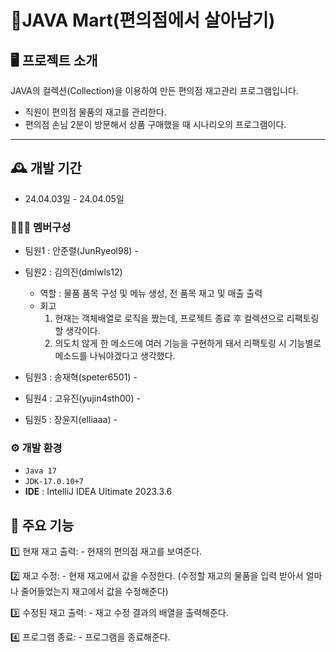# 🛒JAVA Mart(편의점에서 살아남기)

## 🖥️ 프로젝트 소개
JAVA의 컬렉션(Collection)을 이용하여 만든 편의점 재고관리 프로그램입니다.
- 직원이 편의점 물품의 재고를 관리한다.
- 편의점 손님 2분이 방문해서 상품 구매했을 때 시나리오의 프로그램이다.
  
<hr/>

## 🕰️ 개발 기간
- 24.04.03일 - 24.04.05일
### 🧑‍🤝‍🧑 멤버구성
- 팀원1 : 안준렬(JunRyeol98) -
  
- 팀원2 : 김의진(dmlwls12)
  - 역할 : 물품 품목 구성 및 메뉴 생성, 전 품목 재고 및 매출 출력
  - 회고
      1. 현재는 객체배열로 로직을 짰는데, 프로젝트 종료 후 컬렉션으로 리팩토링 할 생각이다.
      2. 의도치 않게 한 메소드에 여러 기능을 구현하게 돼서 리팩토링 시 기능별로 메소드를 나눠야겠다고 생각했다.
    
- 팀원3 : 송재혁(speter6501) -
  
- 팀원4 : 고유진(yujin4sth00) -
  
- 팀원5 : 장윤지(elliaaa) -

### ⚙️ 개발 환경
- ``` Java 17 ```
- ``` JDK-17.0.10+7 ```
- **IDE** : IntelliJ IDEA Ultimate 2023.3.6

## 📌 주요 기능
1️⃣ 현재 재고 출력: 
    - 현재의 편의점 재고를 보여준다.
    
2️⃣ 재고 수정: 
    - 현재 재고에서 값을 수정한다. (수정할 재고의 물품을 입력 받아서 얼마나 줄어들었는지 재고에서 값을 수정해준다)


3️⃣ 수정된 재고 출력:
    - 재고 수정 결과의 배열을 출력해준다.


4️⃣ 프로그램 종료:
    - 프로그램을 종료해준다.





